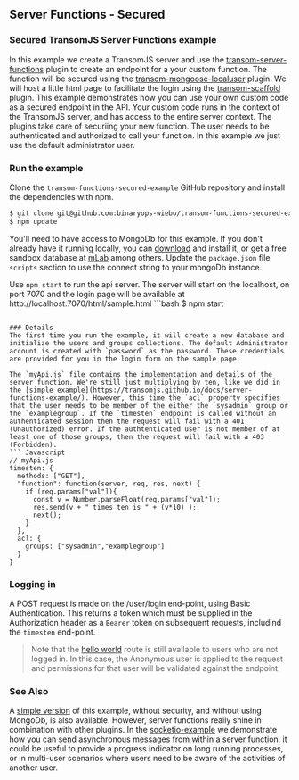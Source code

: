 ## Server Functions - Secured
### Secured TransomJS Server Functions example

In this example we create a TransomJS server and use the [transom-server-functions](https://transomjs.github.io/docs/transom-server-functions/) plugin to create an endpoint for a your custom function. The function will be secured using the [transom-mongoose-localuser](https://transomjs.github.io/docs/transom-mongoose-localuser/) plugin. We will host a little html page to facilitate the login using the [transom-scaffold](https://transomjs.github.io/docs/transom-scaffold/) plugin.
This example demonstrates how you can use your own custom code as a secured endpoint in the API. Your custom code runs in the context of the TransomJS server, and has access to the entire server context. The plugins take care of securiing your new function. The user needs to be authenticated and authorized to call your function. In this example we just use the default administrator user.

### Run the example
Clone the `transom-functions-secured-example` GitHub repository and install the dependencies with npm. 
```bash
$ git clone git@github.com:binaryops-wiebo/transom-functions-secured-example.git
$ npm update
```

You'll need to have access to MongoDb for this example. If you don't already have it running locally, you can [download](https://www.mongodb.com/download-center#community) and install it, or get a free sandbox database at [mLab](https://www.mlab.com) among others. Update the `package.json` file `scripts` section to use the connect string to your mongoDb instance.

Use `npm start` to run the api server. 
The server will start on the localhost, on port 7070 and the login page will be available at http://localhost:7070/html/sample.html ```bash
$ npm start
```
 
### Details
The first time you run the example, it will create a new database and initialize the users and groups collections. The default Administrator account is created with `password` as the password. These credentials are provided for you in the login form on the sample page.

The `myApi.js` file contains the implementation and details of the server function. We're still just multiplying by ten, like we did in the [simple example](https://transomjs.github.io/docs/server-functions-example/). However, this time the `acl` property specifies that the user needs to be member of the either the `sysadmin` group or the `examplegroup`. If the `timesten` endpoint is called without an authenticated session then the request will fail with a 401 (Unauthorized) error. If the authtenticated user is not member of at least one of those groups, then the request will fail with a 403 (Forbidden).
``` Javascript
// myApi.js
timesten: {
  methods: ["GET"],
  "function": function(server, req, res, next) {
    if (req.params["val"]){
      const v = Number.parseFloat(req.params["val"]);
      res.send(v + " times ten is " + (v*10) );
      next();
    }	
  },
  acl: {
    groups: ["sysadmin","examplegroup"]
  } 
}
```
### Logging in
A POST request is made on the /user/login end-point, using Basic Authentication. This returns a token which must be supplied in the Authorization header as a `Bearer` token on subsequent requests, includind the `timesten` end-point.

> Note that the [hello world](http://localhost:7070/api/v1/fx/hello) route is still available to users who are not logged in. 
> In this case, the Anonymous user is applied to the request and permissions for that user will be validated against the endpoint.

### See Also
A [simple version](https://transomjs.github.io/docs/server-functions-example/) of this example, without security, and without using MongoDb, is also available. However, server functions really shine in combination with other plugins. In the [socketio-example](https://transomjs.github.io/docs/socketio-example/) we demonstrate how you can send asynchronous messages from within a server function, it could be useful to provide a progress indicator on long running processes, or in multi-user scenarios where users need to be aware of the activities of another user.